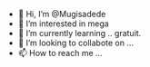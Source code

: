 - 👋 Hi, I’m @Mugisadede
- 👀 I’m interested in mega
- 🌱 I’m currently learning .. gratuit.
- 💞️ I’m looking to collabote on ...
- 📫 How to reach me ...

<!---
Mugisadede/Mugisadede is a ✨ special ✨ repository because its `README.md` (this file) appears on your GitHub profile.
You can click the Preview link to take a look at your changes.
--->
